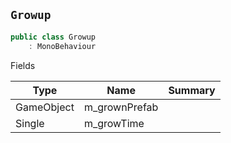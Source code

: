 ## `Growup`

```csharp
public class Growup
    : MonoBehaviour

```

Fields

| Type | Name | Summary | 
| --- | --- | --- | 
| GameObject | m_grownPrefab |  | 
| Single | m_growTime |  | 



